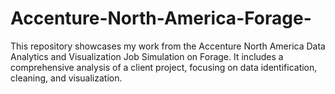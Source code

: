 # Accenture-North-America-Forage-
This repository showcases my work from the Accenture North America Data Analytics and Visualization Job Simulation on Forage. It includes a comprehensive analysis of a client project, focusing on data identification, cleaning, and visualization.
